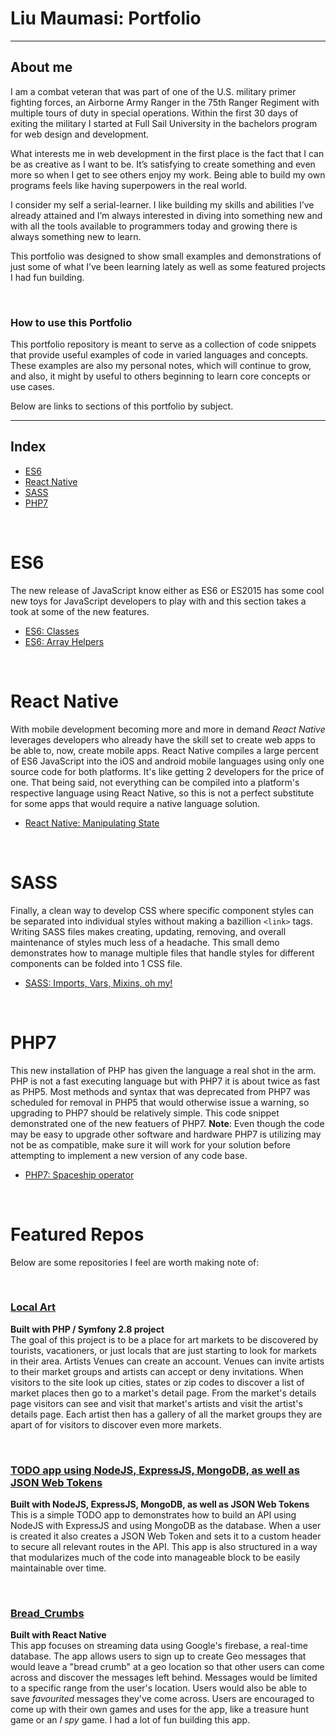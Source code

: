 
# Liu Maumasi: Portfolio

---

## About me
I am a combat veteran that was part of one of the U.S. military primer fighting forces, an Airborne Army Ranger in the 75th Ranger Regiment with multiple tours of duty in special operations. Within the first 30 days of exiting the military I started at Full Sail University in the bachelors program for web design and development. <br>

What interests me in web development in the first place is the fact that I can be as creative as I want to be. It’s satisfying to create something and even more so when I get to see others enjoy my work. Being able to build my own programs feels like having superpowers in the real world. <br>

I consider my self a serial-learner. I like building my skills and abilities I’ve already attained and I’m always interested in diving into something new and with all the tools available to programmers today and growing there is always something new to learn. <br>

This portfolio was designed to show small examples and demonstrations of just some of what I’ve been learning lately as well as some featured projects I had fun building. <br>


<br>

### How to use this Portfolio
This portfolio repository is meant to serve as a collection of code snippets that provide useful examples of code in varied languages and concepts. These examples are also my personal notes, which will continue to grow, and also, it might by useful to others beginning to learn core concepts or use cases.
<br>

Below are links to sections of this portfolio by subject. <br>

---

## Index
- [ES6](#user-content-es6)
- [React Native](#user-content-react-native)
- [SASS](#user-content-sass)
- [PHP7](#user-content-php7)
<br>

# ES6
The new release of JavaScript know either as ES6 or ES2015 has some cool new toys for JavaScript developers to play with and this section takes a took at some of the new features.
- [ES6: Classes](https://github.com/Maumasi/Portfolio/tree/master/ES6/classes)
- [ES6: Array Helpers](https://github.com/Maumasi/Portfolio/tree/master/ES6/arrayHelpers)
<br>

# React Native
With mobile development becoming more and more in demand *React Native* leverages developers who already have the skill set to create web apps to be able to, now, create mobile apps. React Native compiles a large percent of ES6 JavaScript into the iOS and android mobile languages using only one source code for both platforms. It's like getting 2 developers for the price of one. That being said, not everything can be compiled into a platform's respective language using React Native, so this is not a perfect substitute for some apps that would require a native language solution.
- [React Native: Manipulating State](https://github.com/Maumasi/Portfolio/tree/master/React_Native/state_with_components)
<br>

# SASS
Finally, a clean way to develop CSS where specific component styles can be separated into individual styles without making a bazillion `<link>` tags. Writing SASS files makes creating, updating, removing, and overall maintenance of styles much less of a headache. This small demo demonstrates how to manage multiple files that handle styles for different components can be folded into 1 CSS file.
- [SASS: Imports, Vars, Mixins, oh my!](https://github.com/Maumasi/Portfolio/tree/master/SASS)
<br>

# PHP7
This new installation of PHP has given the language a real shot in the arm. PHP is not a fast executing language but with PHP7 it is about twice as fast as PHP5. Most methods and syntax that was deprecated from PHP7 was scheduled for removal in PHP5 that would otherwise issue a warning, so upgrading to PHP7 should be relatively simple. This code snippet demonstrated one of the new featuers of PHP7. **Note**: Even though the code may be easy to upgrade other software and hardware PHP7 is utilizing may not be as compatible, make sure it will work for your solution before attempting to implement a new version of any code base.
- [PHP7: Spaceship operator](https://github.com/Maumasi/Portfolio/tree/master/PHP7/spaceshipOperator)
<br>

# Featured Repos
Below are some repositories I feel are worth making note of:

<br>

### **[Local Art](https://github.com/Maumasi/local_art)**
**Built with PHP / Symfony 2.8 project** <br>
The goal of this project is to be a place for art markets to be discovered by tourists, vacationers, or just locals that are just starting to look for markets in their area. Artists Venues can create an account. Venues can invite artists to their market groups and artists can accept or deny invitations. When visitors to the site look up cities, states or zip codes to discover a list of market places then go to a market's detail page. From the market's details page visitors can see and visit that market's artists and visit the artist's details page. Each artist then has a gallery of all the market groups they are apart of for visitors to discover even more markets.

<br>

### **[TODO app using NodeJS, ExpressJS, MongoDB, as well as JSON Web Tokens](https://github.com/Maumasi/MEAN_2.0)**
**Built with NodeJS, ExpressJS, MongoDB, as well as JSON Web Tokens** <br>
This is a simple TODO app to demonstrates how to build an API using NodeJS with ExpressJS and using MongoDB as the database. When a user is created it also creates a JSON Web Token and sets it to a custom header to secure all relevant routes in the API. This app is also structured in a way that modularizes much of the code into manageable block to be easily maintainable over time.

<br>

### **[Bread_Crumbs](https://github.com/Maumasi/Bread_Crumbs)**
**Built with React Native** <br>
This app focuses on streaming data using Google's firebase, a real-time database. The app allows users to sign up to create Geo messages that would leave a "bread crumb" at a geo location so that other users can come across and discover the messages left behind. Messages would be limited to a specific range from the user's location. Users would also be able to save *favourited* messages they've come across. Users are encouraged to come up with their own games and uses for the app, like a treasure hunt game or an *I spy* game. I had a lot of fun building this app.
